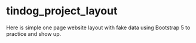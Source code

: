 # tindog_project_layout

Here is simple one page website layout with fake data using Bootstrap 5 to practice and show up.
